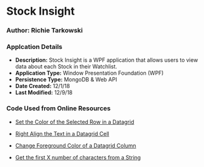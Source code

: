 ﻿# Stock Insight

### Author: Richie Tarkowski

### Applcation Details

* **Description:** Stock Insight is a WPF application that allows users to view data about each Stock in their Watchlist.
* **Application Type:** Window Presentation Foundation (WPF)
* **Persistence Type:** MongoDB & Web API
* **Date Created:** 12/1/18
* **Last Modified:** 12/9/18

### Code Used from Online Resources

* [Set the Color of the Selected Row in a Datagrid](https://stackoverflow.com/questions/1223280/how-can-i-set-the-color-of-a-selected-row-in-datagrid)

* [Right Align the Text in a Datagrid Cell](https://stackoverflow.com/questions/7800367/how-to-get-a-wpf-datagrid-cell-to-right-align-without-making-the-selectable-area)

* [Change Foreground Color of a Datagrid Column](https://stackoverflow.com/questions/42250358/wpf-text-foreground-color-of-whole-column-in-datagrid)

* [Get the first X number of characters from a String](https://stackoverflow.com/questions/15941985/how-to-get-the-first-five-character-of-a-string)
